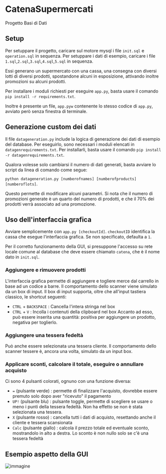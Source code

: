 # CatenaSupermercati
Progetto Basi di Dati
## Setup ##
Per setuppare il progetto, caricare sul motore mysql i file ```init.sql``` e ```operation.sql``` in sequenza.
Per setuppare i dati di esempio, caricare i file ```1.sql```,```2.sql```,```3.sql```,```4.sql```,```5.sql``` in sequenza.<p>
Essi generano un supermercato con una cassa, una consegna con diversi lotti di diversi prodotti, spostandone alcuni in esposizione, attivando inoltre promozioni su alcuni prodotti.<p>
Per installare i moduli richiesti per eseguire ```app.py```, basta usare il comando ```pip install -r requirements.txt```.<p>
Inoltre è presente un file, ```app.pyw``` contenente lo stesso codice di ```app.py```, avviato però senza finestra di terminale.

## Generazione custom dei dati ##
Il file ```datageneration.py``` include la logica di generazione dei dati di esempio del database.
Per eseguirlo, sono necessari i moduli elencati in ```datagenrequirements.txt```. Per installarli, basta usare il comando ```pip install -r datagenrequirements.txt```.<p>
Qualora volesse solo cambiarsi il numero di dati generati, basta avviare lo script da linea di comando come segue:<p>
```python datageneration.py [numberofnames] [numberofproducts] [numberoflots]```.<p>
Questo permette di modificare alcuni parametri. Si nota che il numero di promozioni generate è un quarto del numero di prodotti, e che il 70% dei prodotti verrà associato ad una promozione.

## Uso dell'interfaccia grafica ##
Avviare semplicemente con ```app.py [checkoutId]```. ```checkoutID``` identifica la cassa che esegue l'interfaccia grafica.  Se non specificato, defaulta a ```1```.<p>
Per il corretto funzionamento della GUI, si presuppone l'accesso su rete locale comune al database che deve essere chiamato ```catena```, che è il nome dato in ```init.sql```.
### Aggiungere e rimuovere prodotti ###
L'interfaccia grafica permette di aggiungere e togliere merce dal carrello in base ad un codice a barre. 
Il comportamento dello scanner viene simulato da un box di input.
Il box di input supporta, oltre che all'input tastiera classico, le shortcut seguenti:
 - ```CTRL``` + ```BACKSPACE``` : Cancella l'intera stringa nel box
 - ```CTRL``` + ```V```         : Incolla i contenuti della clipboard nel box
Accanto ad esso, può essere inserita una quantità: positiva per aggiungere un prodotto, negativa per toglierlo.
### Aggiungere una tessera fedeltà ###
Può anche essere selezionata una tessera cliente. Il comportamento dello scanner tessere è, ancora una volta, simulato da un input box.
### Applicare sconti, calcolare il totale, eseguire o annullare acquisto ###
Ci sono 4 pulsanti colorati, ognuno con una funzione diversa:
 - ```=``` (pulsante verde)     : permette di finalizzare l'acquisto, dovrebbe essere premuto solo dopo aver "ricevuto" il pagamento
 - ```UP!``` (pulsante blu)     : pulsante toggle, permette di scegliere se usare o meno i punti della tessera fedeltà. Non ha effetto se non è stata selezionata una tessera.
 - ```X``` (pulsante rosso)     : cancella tutti i dati di acquisto, resettando anche il cliente e tessera scansionata
 - ```Calc``` (pulsante giallo) : calcola il prezzo totale ed eventuale sconto, mostrandolo in alto a destra. Lo sconto è non nullo solo se c'è una tessera fedeltà
## Esempio aspetto della GUI ## 
![immagine](https://user-images.githubusercontent.com/64363733/188345401-11fbbddf-fc9c-4233-add5-431e8783dbd6.png)
